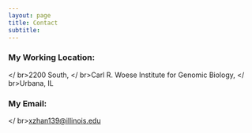 ```yaml
---
layout: page
title: Contact
subtitle:
---
```


### My Working Location:
</ br>2200 South, 
</ br>Carl R. Woese Institute for Genomic Biology, 
</ br>Urbana, IL

### My Email:
</ br>xzhan139@illinois.edu
